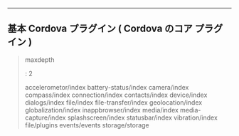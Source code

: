   -------------------------------------------------------
  基本 Cordova プラグイン ( Cordova のコア プラグイン )
  -------------------------------------------------------

> maxdepth
>
> :   2
>
> accelerometor/index battery-status/index camera/index compass/index
> connection/index contacts/index device/index dialogs/index file/index
> file-transfer/index geolocation/index globalization/index
> inappbrowser/index media/index media-capture/index splashscreen/index
> statusbar/index vibration/index file/plugins events/events
> storage/storage
